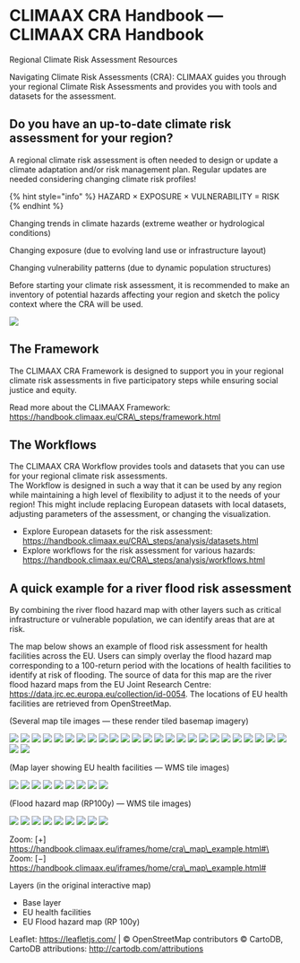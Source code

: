 # CLIMAAX CRA Handbook — CLIMAAX CRA Handbook

Regional Climate Risk Assessment Resources

Navigating Climate Risk Assessments (CRA): CLIMAAX guides you through your regional Climate Risk Assessments and provides you with tools and datasets for the assessment.

## Do you have an up-to-date climate risk assessment for your region?

A regional climate risk assessment is often needed to design or update a climate adaptation and/or risk management plan. Regular updates are needed considering changing climate risk profiles!

{% hint style="info" %}
HAZARD × EXPOSURE × VULNERABILITY = RISK
{% endhint %}

Changing trends in climate hazards (extreme weather or hydrological conditions)

Changing exposure (due to evolving land use or infrastructure layout)

Changing vulnerability patterns (due to dynamic population structures)

Before starting your climate risk assessment, it is recommended to make an inventory of potential hazards affecting your region and sketch the policy context where the CRA will be used.

![](../.gitbook/assets/il_framework_ToolboxSteps_FigA.png)

## The Framework

The CLIMAAX CRA Framework is designed to support you in your regional climate risk assessments in five participatory steps while ensuring social justice and equity.

Read more about the CLIMAAX Framework: https://handbook.climaax.eu/CRA\_steps/framework.html

## The Workflows

The CLIMAAX CRA Workflow provides tools and datasets that you can use for your regional climate risk assessments.\
The Workflow is designed in such a way that it can be used by any region while maintaining a high level of flexibility to adjust it to the needs of your region! This might include replacing European datasets with local datasets, adjusting parameters of the assessment, or changing the visualization.

* Explore European datasets for the risk assessment: https://handbook.climaax.eu/CRA\_steps/analysis/datasets.html
* Explore workflows for the risk assessment for various hazards: https://handbook.climaax.eu/CRA\_steps/analysis/workflows.html

## A quick example for a river flood risk assessment

By combining the river flood hazard map with other layers such as critical infrastructure or vulnerable population, we can identify areas that are at risk.

The map below shows an example of flood risk assessment for health facilities across the EU. Users can simply overlay the flood hazard map corresponding to a 100-return period with the locations of health facilities to identify at risk of flooding. The source of data for this map are the river flood hazard maps from the EU Joint Research Centre: https://data.jrc.ec.europa.eu/collection/id-0054. The locations of EU health facilities are retrieved from OpenStreetMap.

(Several map tile images — these render tiled basemap imagery)

![](../.gitbook/assets/22.png) ![](../.gitbook/assets/21.png) ![](<../.gitbook/assets/22 (1).png>) ![](<../.gitbook/assets/22 (2).png>) ![](../.gitbook/assets/23.png) ![](<../.gitbook/assets/21 (1).png>) ![](<../.gitbook/assets/21 (2).png>) ![](<../.gitbook/assets/23 (1).png>) ![](<../.gitbook/assets/23 (2).png>) ![](<../.gitbook/assets/22 (3).png>) ![](<../.gitbook/assets/22 (4).png>) ![](<../.gitbook/assets/21 (3).png>) ![](<../.gitbook/assets/21 (4).png>) ![](<../.gitbook/assets/23 (3).png>) ![](<../.gitbook/assets/23 (4).png>) ![](<../.gitbook/assets/22 (5).png>) ![](<../.gitbook/assets/22 (6).png>) ![](<../.gitbook/assets/21 (5).png>) ![](<../.gitbook/assets/21 (6).png>) ![](<../.gitbook/assets/23 (5).png>) ![](<../.gitbook/assets/23 (6).png>) ![](<../.gitbook/assets/22 (7).png>) ![](<../.gitbook/assets/22 (8).png>) ![](<../.gitbook/assets/21 (7).png>) ![](<../.gitbook/assets/21 (8).png>) ![](<../.gitbook/assets/23 (7).png>) ![](<../.gitbook/assets/23 (8).png>)

(Map layer showing EU health facilities — WMS tile images)

![](https://dev-ichange.kajoservices.com/geoserver/wms?service=WMS\&request=GetMap\&layers=climaax%3Aeu_health_facilities\&styles=\&format=image%2Fpng\&transparent=true\&version=1.1.1\&name=EU%20health%20facilities\&width=256\&height=256\&srs=EPSG%3A3857\&bbox=1252344.2714243277,5635549.221409476,1878516.407136492,6261721.357121641) ![](https://dev-ichange.kajoservices.com/geoserver/wms?service=WMS\&request=GetMap\&layers=climaax%3Aeu_health_facilities\&styles=\&format=image%2Fpng\&transparent=true\&version=1.1.1\&name=EU%20health%20facilities\&width=256\&height=256\&srs=EPSG%3A3857\&bbox=1252344.2714243277,6261721.357121641,1878516.407136492,6887893.492833805) ![](https://dev-ichange.kajoservices.com/geoserver/wms?service=WMS\&request=GetMap\&layers=climaax%3Aeu_health_facilities\&styles=\&format=image%2Fpng\&transparent=true\&version=1.1.1\&name=EU%20health%20facilities\&width=256\&height=256\&srs=EPSG%3A3857\&bbox=626172.1357121639,5635549.221409476,1252344.2714243277,6261721.357121641) ![](https://dev-ichange.kajoservices.com/geoserver/wms?service=WMS\&request=GetMap\&layers=climaax%3Aeu_health_facilities\&styles=\&format=image%2Fpng\&transparent=true\&version=1.1.1\&name=EU%20health%20facilities\&width=256\&height=256\&srs=EPSG%3A3857\&bbox=1878516.407136492,5635549.221409476,2504688.5428486555,6261721.357121641) ![](https://dev-ichange.kajoservices.com/geoserver/wms?service=WMS\&request=GetMap\&layers=climaax%3Aeu_health_facilities\&styles=\&format=image%2Fpng\&transparent=true\&version=1.1.1\&name=EU%20health%20facilities\&width=256\&height=256\&srs=EPSG%3A3857\&bbox=1252344.2714243277,5009377.085697314,1878516.407136492,5635549.221409476) ![](https://dev-ichange.kajoservices.com/geoserver/wms?service=WMS\&request=GetMap\&layers=climaax%3Aeu_health_facilities\&styles=\&format=image%2Fpng\&transparent=true\&version=1.1.1\&name=EU%20health%20facilities\&width=256\&height=256\&srs=EPSG%3A3857\&bbox=626172.1357121639,6261721.357121641,1252344.2714243277,6887893.492833805) ![](https://dev-ichange.kajoservices.com/geoserver/wms?service=WMS\&request=GetMap\&layers=climaax%3Aeu_health_facilities\&styles=\&format=image%2Fpng\&transparent=true\&version=1.1.1\&name=EU%20health%20facilities\&width=256\&height=256\&srs=EPSG%3A3857\&bbox=1878516.407136492,6261721.357121641,2504688.5428486555,6887893.492833805) ![](https://dev-ichange.kajoservices.com/geoserver/wms?service=WMS\&request=GetMap\&layers=climaax%3Aeu_health_facilities\&styles=\&format=image%2Fpng\&transparent=true\&version=1.1.1\&name=EU%20health%20facilities\&width=256\&height=256\&srs=EPSG%3A3857\&bbox=626172.1357121639,5009377.085697314,1252344.2714243277,5635549.221409476) ![](https://dev-ichange.kajoservices.com/geoserver/wms?service=WMS\&request=GetMap\&layers=climaax%3Aeu_health_facilities\&styles=\&format=image%2Fpng\&transparent=true\&version=1.1.1\&name=EU%20health%20facilities\&width=256\&height=256\&srs=EPSG%3A3857\&bbox=1878516.407136492,5009377.085697314,2504688.5428486555,5635549.221409476)

(Flood hazard map (RP100y) — WMS tile images)

![](https://vps.kajoservices.com/geoserver/wms?service=WMS\&request=GetMap\&layers=geoikp%3AfloodMapEU_rp100y_10m\&styles=\&format=image%2Fpng\&transparent=true\&version=1.1.1\&name=Flood%20hazard%20map%20\(RP100y\)\&width=256\&height=256\&srs=EPSG%3A3857\&bbox=1252344.2714243277,5635549.221409476,1878516.407136492,6261721.357121641) ![](https://vps.kajoservices.com/geoserver/wms?service=WMS\&request=GetMap\&layers=geoikp%3AfloodMapEU_rp100y_10m\&styles=\&format=image%2Fpng\&transparent=true\&version=1.1.1\&name=Flood%20hazard%20map%20\(RP100y\)\&width=256\&height=256\&srs=EPSG%3A3857\&bbox=1252344.2714243277,6261721.357121641,1878516.407136492,6887893.492833805) ![](https://vps.kajoservices.com/geoserver/wms?service=WMS\&request=GetMap\&layers=geoikp%3AfloodMapEU_rp100y_10m\&styles=\&format=image%2Fpng\&transparent=true\&version=1.1.1\&name=Flood%20hazard%20map%20\(RP100y\)\&width=256\&height=256\&srs=EPSG%3A3857\&bbox=626172.1357121639,5635549.221409476,1252344.2714243277,6261721.357121641) ![](https://vps.kajoservices.com/geoserver/wms?service=WMS\&request=GetMap\&layers=geoikp%3AfloodMapEU_rp100y_10m\&styles=\&format=image%2Fpng\&transparent=true\&version=1.1.1\&name=Flood%20hazard%20map%20\(RP100y\)\&width=256\&height=256\&srs=EPSG%3A3857\&bbox=1878516.407136492,5635549.221409476,2504688.5428486555,6261721.357121641) ![](https://vps.kajoservices.com/geoserver/wms?service=WMS\&request=GetMap\&layers=geoikp%3AfloodMapEU_rp100y_10m\&styles=\&format=image%2Fpng\&transparent=true\&version=1.1.1\&name=Flood%20hazard%20map%20\(RP100y\)\&width=256\&height=256\&srs=EPSG%3A3857\&bbox=1252344.2714243277,5009377.085697314,1878516.407136492,5635549.221409476) ![](https://vps.kajoservices.com/geoserver/wms?service=WMS\&request=GetMap\&layers=geoikp%3AfloodMapEU_rp100y_10m\&styles=\&format=image%2Fpng\&transparent=true\&version=1.1.1\&name=Flood%20hazard%20map%20\(RP100y\)\&width=256\&height=256\&srs=EPSG%3A3857\&bbox=626172.1357121639,6261721.357121641,1252344.2714243277,6887893.492833805) ![](https://vps.kajoservices.com/geoserver/wms?service=WMS\&request=GetMap\&layers=geoikp%3AfloodMapEU_rp100y_10m\&styles=\&format=image%2Fpng\&transparent=true\&version=1.1.1\&name=Flood%20hazard%20map%20\(RP100y\)\&width=256\&height=256\&srs=EPSG%3A3857\&bbox=1878516.407136492,6261721.357121641,2504688.5428486555,6887893.492833805) ![](https://vps.kajoservices.com/geoserver/wms?service=WMS\&request=GetMap\&layers=geoikp%3AfloodMapEU_rp100y_10m\&styles=\&format=image%2Fpng\&transparent=true\&version=1.1.1\&name=Flood%20hazard%20map%20\(RP100y\)\&width=256\&height=256\&srs=EPSG%3A3857\&bbox=626172.1357121639,5009377.085697314,1252344.2714243277,5635549.221409476) ![](https://vps.kajoservices.com/geoserver/wms?service=WMS\&request=GetMap\&layers=geoikp%3AfloodMapEU_rp100y_10m\&styles=\&format=image%2Fpng\&transparent=true\&version=1.1.1\&name=Flood%20hazard%20map%20\(RP100y\)\&width=256\&height=256\&srs=EPSG%3A3857\&bbox=1878516.407136492,5009377.085697314,2504688.5428486555,5635549.221409476)

Zoom: \[+] https://handbook.climaax.eu/iframes/home/cra\_map\_example.html#\
Zoom: \[−] https://handbook.climaax.eu/iframes/home/cra\_map\_example.html#

Layers (in the original interactive map)

* Base layer
* EU health facilities
* EU Flood hazard map (RP 100y)

Leaflet: https://leafletjs.com/ | © OpenStreetMap contributors © CartoDB, CartoDB attributions: http://cartodb.com/attributions
